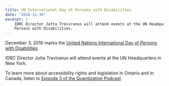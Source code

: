 ```yaml
---
title: UN International Day of Persons with Disabilities
date: "2016-11-30"
excerpt: |
    IDRC Director Jutta Treviranus will attend events at the UN Headquarters in New York for the UN International Day of
    Persons with Disabilities.
---
```


<time datetime="2016-12-03">December 3, 2016</time> marks the
[United Nations International Day of Persons with Disabilities](https://www.un.org/en/observances/day-of-persons-with-disabilities).

IDRC Director Jutta Treviranus will attend events at the UN Headquarters in New York.

To learn more about accessibility rights and legislation in Ontario and in Canada,
listen to [Episode 3 of the Quantization Podcast](http://quantization.ca/podcast/episode-three-aoda/).
